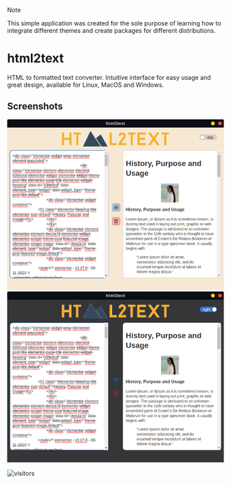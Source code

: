 > [!NOTE]  
> This simple application was created for the sole purpose of learning how to integrate different themes and create
> packages for different distributions.

# html2text

HTML to formatted text converter. Intuitive interface for easy usage and great design, available for Linux, MacOS and
Windows.

## Screenshots

![Daylight mode](./public/assets/daylight.png)
<br>
![Night mode](./public/assets/night.png)

![visitors](https://api.visitorbadge.io/api/visitors?path=oihanealbizuri%2Fhtml2text&countColor=%23263759)
